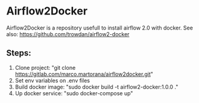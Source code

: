 # Airflow2Docker

Airflow2Docker is a repository usefull to install airflow 2.0 with docker.
See also: https://github.com/trowdan/airflow2-docker


## Steps:
1. Clone project: "git clone https://gitlab.com/marco.martorana/airflow2docker.git"
2. Set env variables on .env files
3. Build docker image: "sudo docker build -t airflow2-docker:1.0.0 ."
4. Up docker service:  "sudo docker-compose up"